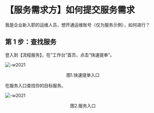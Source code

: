 # 【服务需求方】如何提交服务需求

我是企业新入职的运维人员，想开通运维账号（仅为服务示例），如何进行？

## 第 1 步：查找服务

登入到【流程服务】，在“工作台”首页，点击“快速提单”。

![-w2021](../media/step007.png)
<center>图1.快速提单入口</center>

在服务入口查找你的目标服务。

![-w2021](../media/step008.png)
<center>图2.服务入口</center>
